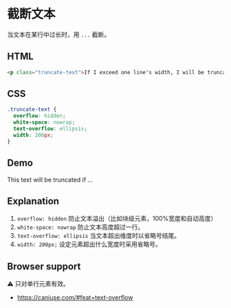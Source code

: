 # 截断文本

当文本在某行中过长时，用 `...` 截断。

## HTML

```html
<p class="truncate-text">If I exceed one line's width, I will be truncated.</p>
```

## CSS

```css
.truncate-text {
  overflow: hidden;
  white-space: nowrap;
  text-overflow: ellipsis;
  width: 200px;
}
```

## Demo

<div class="snippet-demo">
  <p class="snippet-demo__truncate-text">
    This text will be truncated if it exceeds 200px in width.
  </p>
</div>

<style>
.snippet-demo__truncate-text {
  overflow: hidden;
  white-space: nowrap;
  text-overflow: ellipsis;
  width: 200px;
  margin: 0;
}
</style>

## Explanation

1.  `overflow: hidden` 防止文本溢出（比如块级元素，100%宽度和自动高度）
2.  `white-space: nowrap` 防止文本高度超过一行。
3.  `text-overflow: ellipsis` 当文本超出维度时以省略号结尾。
4.  `width: 200px;` 设定元素超出什么宽度时采用省略号。

## Browser support

<span class="snippet__support-note">⚠️ 只对单行元素有效。</span>

- https://caniuse.com/#feat=text-overflow

<!-- tags: layout -->
